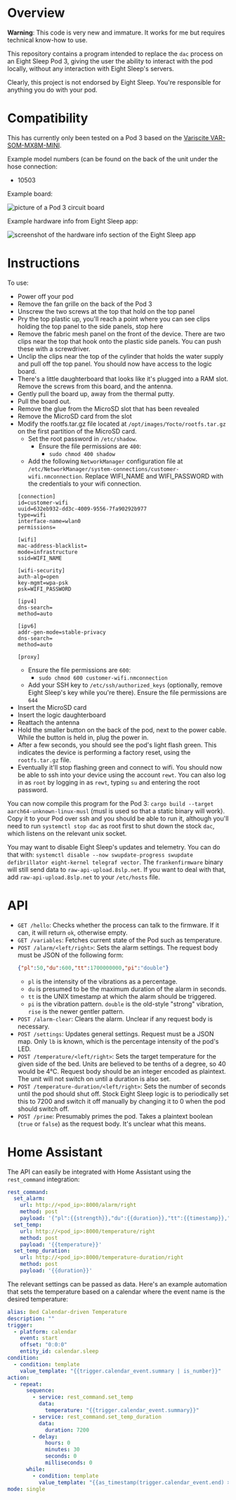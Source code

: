 # Overview

**Warning**: This code is very new and immature. It works for me but requires technical know-how to use.

This repository contains a program intended to replace the `dac` process on an Eight Sleep Pod 3, giving the user the ability to interact with the pod locally, without any interaction with Eight Sleep's servers.

Clearly, this project is not endorsed by Eight Sleep. You're responsible for anything you do with your pod.

# Compatibility

This has currently only been tested on a Pod 3 based on the [Variscite VAR-SOM-MX8M-MINI](https://www.variscite.com/product/system-on-module-som/cortex-a53-krait/var-som-mx8m-mini-nxp-i-mx8m-mini/).

Example model numbers (can be found on the back of the unit under the hose connection:
- 10503

Example board: 

![picture of a Pod 3 circuit board](doc_img/board.jpg)

Example hardware info from Eight Sleep app: 

![screenshot of the hardware info section of the Eight Sleep app](doc_img/hwinfo.jpg)

# Instructions

To use:
- Power off your pod
- Remove the fan grille on the back of the Pod 3
- Unscrew the two screws at the top that hold on the top panel
- Pry the top plastic up, you'll reach a point where you can see clips holding the top panel to the side panels, stop here
- Remove the fabric mesh panel on the front of the device. There are two clips near the top that hook onto the plastic side panels. You can push these with a screwdriver.
- Unclip the clips near the top of the cylinder that holds the water supply and pull off the top panel. You should now have access to the logic board.
- There's a little daughterboard that looks like it's plugged into a RAM slot. Remove the screws from this board, and the antenna.
- Gently pull the board up, away from the thermal putty.
- Pull the board out.
- Remove the glue from the MicroSD slot that has been revealed
- Remove the MicroSD card from the slot
- Modify the rootfs.tar.gz file located at `/opt/images/Yocto/rootfs.tar.gz` on the first partition of the MicroSD card.
    - Set the root password in `/etc/shadow`.
        - Ensure the file permissions are `400`:
            - `sudo chmod 400 shadow` 
    - Add the following `NetworkManager` configuration file at `/etc/NetworkManager/system-connections/customer-wifi.nmconnection`. Replace WIFI_NAME and WIFI_PASSWORD with the credentials to your wifi connection.
    ```
    [connection]
    id=customer-wifi
    uuid=632eb932-dd3c-4009-9556-7fa90292b977
    type=wifi
    interface-name=wlan0
    permissions=
    
    [wifi]
    mac-address-blacklist=
    mode=infrastructure
    ssid=WIFI_NAME
    
    [wifi-security]
    auth-alg=open
    key-mgmt=wpa-psk
    psk=WIFI_PASSWORD
    
    [ipv4]
    dns-search=
    method=auto
    
    [ipv6]
    addr-gen-mode=stable-privacy
    dns-search=
    method=auto
    
    [proxy]
    ```
    - Ensure the file permissions are `600`:
      - `sudo chmod 600 customer-wifi.nmconnection`
    - Add your SSH key to `/etc/ssh/authorized_keys` (optionally, remove Eight Sleep's key while you're there). Ensure the file permissions are `644`
- Insert the MicroSD card
- Insert the logic daughterboard
- Reattach the antenna
- Hold the smaller button on the back of the pod, next to the power cable. While the button is held in, plug the power in.
- After a few seconds, you should see the pod's light flash green. This indicates the device is performing a factory reset, using the `rootfs.tar.gz` file.
- Eventually it'll stop flashing green and connect to wifi. You should now be able to ssh into your device using the account `rewt`. You can also log in as `root` by logging in as `rewt`, typing `su` and entering the root password.

You can now compile this program for the Pod 3: `cargo build --target aarch64-unknown-linux-musl` (musl is used so that a static binary will work). Copy it to your Pod over ssh and you should be able to run it, although you'll need to run `systemctl stop dac` as root first to shut down the stock `dac`, which listens on the relevant unix socket.

You may want to disable Eight Sleep's updates and telemetry. You can do that with: `systemctl disable --now swupdate-progress swupdate defibrillator eight-kernel telegraf vector`. The `frankenfirmware` binary will still send data to `raw-api-upload.8slp.net`. If you want to deal with that, add `raw-api-upload.8slp.net` to your `/etc/hosts` file.

# API

- `GET /hello`: Checks whether the process can talk to the firmware. If it can, it will return `ok`, otherwise empty.
- `GET /variables`: Fetches current state of the Pod such as temperature.
- `POST /alarm/<left/right>`: Sets the alarm settings. The request body must be JSON of the following form:
  ```json
  {"pl":50,"du":600,"tt":1700000000,"pi":"double"}
  ```
  - `pl` is the intensity of the vibrations as a percentage.
  - `du` is presumed to be the maximum duration of the alarm in seconds.
  - `tt` is the UNIX timestamp at which the alarm should be triggered.
  - `pi` is the vibration pattern. `double` is the old-style "strong" vibration, `rise` is the newer gentler pattern.
- `POST /alarm-clear`: Clears the alarm. Unclear if any request body is necessary.
- `POST /settings`: Updates general settings. Request must be a JSON map. Only `lb` is known, which is the percentage intensity of the pod's LED.
- `POST /temperature/<left/right>`: Sets the target temperature for the given side of the bed. Units are believed to be tenths of a degree, so 40 would be 4°C. Request body should be an integer encoded as plaintext. The unit will not switch on until a duration is also set.
- `POST /temperature-duration/<left/right>`: Sets the number of seconds until the pod should shut off. Stock Eight Sleep logic is to periodically set this to 7200 and switch it off manually by changing it to 0 when the pod should switch off.
- `POST /prime`: Presumably primes the pod. Takes a plaintext boolean (`true` or `false`) as the request body. It's unclear what this means.

# Home Assistant

The API can easily be integrated with Home Assistant using the `rest_command` integration:

```yaml
rest_command:
  set_alarm:
    url: http://<pod_ip>:8000/alarm/right
    method: post
    payload: '{"pl":{{strength}},"du":{{duration}},"tt":{{timestamp}},"pi":"{{pattern}}"}'
  set_temp:
    url: http://<pod_ip>:8000/temperature/right
    method: post
    payload: '{{temperature}}'
  set_temp_duration:
    url: http://<pod_ip>:8000/temperature-duration/right
    method: post
    payload: '{{duration}}'
```

The relevant settings can be passed as data. Here's an example automation that sets the temperature based on a calendar where the event name is the desired temperature:

```yaml
alias: Bed Calendar-driven Temperature
description: ""
trigger:
  - platform: calendar
    event: start
    offset: "0:0:0"
    entity_id: calendar.sleep
condition:
  - condition: template
    value_template: "{{trigger.calendar_event.summary | is_number}}"
action:
  - repeat:
      sequence:
        - service: rest_command.set_temp
          data:
            temperature: "{{trigger.calendar_event.summary}}"
        - service: rest_command.set_temp_duration
          data:
            duration: 7200
        - delay:
            hours: 0
            minutes: 30
            seconds: 0
            milliseconds: 0
      while:
        - condition: template
          value_template: "{{as_timestamp(trigger.calendar_event.end) > as_timestamp(now())}}"
mode: single
```

